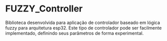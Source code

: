 # FUZZY_Controller

Biblioteca desenvolvida para aplicação de controlador baseado em lógica fuzzy para arquitetura esp32. Este tipo de controlador pode ser facilmente implementado, definindo seus parâmetros de forma experimental.
